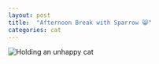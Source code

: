 ```yaml
---
layout: post
title:  "Afternoon Break with Sparrow 😸"
categories: cat 
---
```


![Holding an unhappy cat](/tanyaselvog.github.io/assets/june29.jpeg)